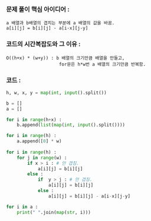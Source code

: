 ### 문제 풀이 핵심 아이디어 :
    a 배열과 b배열의 겹치는 부분에 a 배열의 값을 바꿈.  
    a[i][j] = b[i][j] - a[i-x][j-y]

### 코드의 시간복잡도와 그 이유 :
    O((h+x) * (w+y)) : b 배열의 크기만큼 배열을 만들고,
                        for문은 h*w번 a 배열의 크기만큼 반복함.

### 코드 :
```python
h, w, x, y = map(int, input().split())

b = []
a = []

for i in range(h+x) :
    b.append(list(map(int, input().split())))

for i in range(h) :
    a.append([0] * w)
    
for i in range(h) :
    for j in range(w) :
        if x > i : # 안 겹침.
            a[i][j] = b[i][j]
        else :
            if  y > j : # 안 겹침.
                a[i][j] = b[i][j]
            else :
                a[i][j] = b[i][j] - a[i-x][j-y]

for i in a :
    print(" ".join(map(str, i)))
```